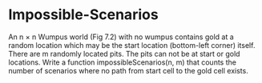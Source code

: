 # Impossible-Scenarios

An n × n Wumpus world (Fig 7.2) with no wumpus contains gold at a
random location which may be the start location (bottom-left corner)
itself. There are m randomly located pits. The pits can not be at start
or gold locations. Write a function impossibleScenarios(n, m) that
counts the number of scenarios where no path from start cell to the
gold cell exists.
